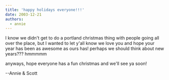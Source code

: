 ```yaml
---
title: 'happy holidays everyone!!!'
date: 2003-12-21
authors:
  - annie
---
```


I know we didn't get to do a portland christmas thing with people going all over the place, but I wanted to let y'all know we love you and hope your year has been as awesome as ours has! perhaps we should think about new years??? hmmmmm

anyways, hope everyone has a fun christmas and we'll see ya soon!

\--Annie & Scott
